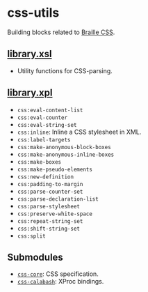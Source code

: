 css-utils
=========

Building blocks related to [Braille CSS][braillecss].

[library.xsl](src/main/resources/xml/library.xsl)
-------------------------------------------------

- Utility functions for CSS-parsing.

[library.xpl](src/main/resources/xml/library.xpl)
-------------------------------------------------

- `css:eval-content-list`
- `css:eval-counter`
- `css:eval-string-set`
- `css:inline`: Inline a CSS stylesheet in XML.
- `css:label-targets`
- `css:make-anonymous-block-boxes`
- `css:make-anonymous-inline-boxes`
- `css:make-boxes`
- `css:make-pseudo-elements`
- `css:new-definition`
- `css:padding-to-margin`
- `css:parse-counter-set`
- `css:parse-declaration-list`
- `css:parse-stylesheet`
- `css:preserve-white-space`
- `css:repeat-string-set`
- `css:shift-string-set`
- `css:split`

Submodules
----------

- [`css-core`](../css/css-core): CSS specification.
- [`css-calabash`](../css/css-calabash): XProc bindings.


[braillecss]: http://snaekobbi.github.io/braille-css-spec
